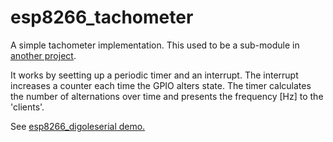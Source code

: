 # esp8266_tachometer
A simple tachometer implementation. This used to be a sub-module in [another project](https://github.com/eadf/esp8266_digoleserial).

It works by seetting up a periodic timer and an interrupt. 
The interrupt increases a counter each time the GPIO alters state. 
The timer calculates the number of alternations over time and presents the frequency [Hz] to the 'clients'.

See [esp8266_digoleserial demo.](https://github.com/eadf/esp8266_digoleserial)

